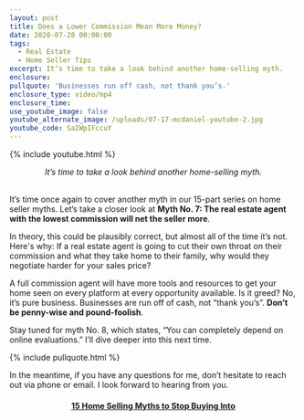 ```yaml
---
layout: post
title: Does a Lower Commission Mean More Money?
date: 2020-07-28 00:00:00
tags:
  - Real Estate
  - Home Seller Tips
excerpt: It’s time to take a look behind another home-selling myth.
enclosure:
pullquote: 'Businesses run off cash, not thank you’s.'
enclosure_type: video/mp4
enclosure_time:
use_youtube_image: false
youtube_alternate_image: /uploads/07-17-mcdaniel-youtube-2.jpg
youtube_code: SaIWpIFccuY
---
```


{% include youtube.html %}

<center><em>It&rsquo;s time to take a look behind another home-selling myth.</em></center>

<br>It’s time once again to cover another myth in our 15-part series on home seller myths. Let’s take a closer look at **Myth No. 7: The real estate agent with the lowest commission will net the seller more**.

In theory, this could be plausibly correct, but almost all of the time it’s not. Here's why: If a real estate agent is going to cut their own throat on their commission and what they take home to their family, why would they negotiate harder for your sales price?

A full commission agent will have more tools and resources to get your home seen on every platform at every opportunity available. Is it greed? No, it’s pure business. Businesses are run off of cash, not “thank you’s”. **Don’t be penny-wise and pound-foolish**.

Stay tuned for myth No. 8, which states, “You can completely depend on online evaluations.” I’ll dive deeper into this next time.

{% include pullquote.html %}

In the meantime, if you have any questions for me, don’t hesitate to reach out via phone or email. I look forward to hearing from you.

<center><h4><u><strong><a target="_blank" href="https://www.youtube.com/playlist?list=PL4Ay_MVLm6QGE37Lr8a94OqNrVBj-zDIw">15 Home Selling Myths to Stop Buying Into</a></strong></u></h4></center>
